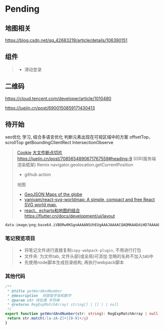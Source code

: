# Pending

## 地图相关

<https://blog.csdn.net/qq_42683219/article/details/106390151>

## 组件

> - 滑动登录

## 二维码

<https://cloud.tencent.com/developer/article/1010480>

<https://juejin.cn/post/6900150859171430413>

## 待开始

seo优化 学习, 结合多语言优化
判断元素出现在可视区域中的方案
offsetTop、scrollTop
getBoundingClientRect
IntersectionObserve
> [Cookie](https://juejin.cn/post/6844904102544031757)
> [大文件断点切片](juejin.cn/post/7080527713399750692)
><https://juejin.cn/post/7085654890671767559#heading-9>
> SSR(服务端渲染框架) Remix
>navigator.geolocation.getCurrentPosition
>
> - github action
>
> 地图
>
> - [GeoJSON Maps of the globe](https://geojson-maps.ash.ms/)
> - [yanivam/react-svg-worldmap: A simple, compact and free React SVG world map.](https://github.com/yanivam/react-svg-worldmap)
> - [react、echarts和地图的结合](https://www.jianshu.com/p/29b346e282ac)
><https://flutter.cn/docs/development/ui/layout>

 ```js
data:image/png;base64,iVBORw0KGgoAAAANSUhEUgAAAJAAAACQAQMAAADdiHD7AAAABlBMVEUAAABTU1OoaSf/AAAAAXRSTlMAQObYZgAAAFJJREFUeF7t0cENgDAMQ9FwYgxG6WjpaIzCCAxQxVggFuDiCvlLOeRdHR9yzjncHVoq3npu+wQUrUuJHylSTmBaespJyJQoObUeyxDQb3bEm5Au81c0pSCD8HYAAAAASUVORK5CYII
 ```

### 笔记预览项目
>
> - 将笔记文件进行直接复制`copy-webpack-plugin`, 不用进行打包
> - 文件夹: 为文件tab, 文件头部(或全局)可添加 忽略的名称不加入tab中
> - 先使用node脚本生成目录结构, 再执行webpack脚本

### 其他代码

```ts
/**
 * @title getWordAndNumber
 * @description  将提取字母和数字
 * @param str 待处理 字符串
 * @returns RegExpMatchArray( string[] | [] ) | null
 */
export function getWordAndNumber(str: string): RegExpMatchArray | null {
 return str.match(/[a-zA-Z]+|[0-9]+/g)
}
```
